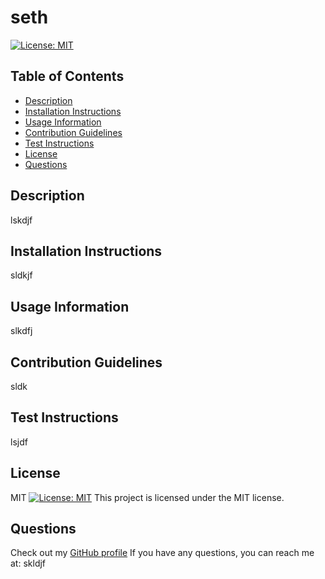 
# seth 
[![License: MIT](https://img.shields.io/badge/License-MIT-yellow.svg)](https://opensource.org/licenses/MIT)

## Table of Contents

- [Description](#description)
- [Installation Instructions](#installation-instructions)
- [Usage Information](#usage-information)
- [Contribution Guidelines](#contribution-guidelines)
- [Test Instructions](#test-instructions)
- [License](#license)
- [Questions](#questions)

## Description

lskdjf

## Installation Instructions

sldkjf

## Usage Information

slkdfj

## Contribution Guidelines

sldk

## Test Instructions

lsjdf

## License

MIT
[![License: MIT](https://img.shields.io/badge/License-MIT-yellow.svg)](https://opensource.org/licenses/MIT)
This project is licensed under the MIT license.

## Questions

Check out my [GitHub profile](https://github.com/lskjdf) 
If you have any questions, you can reach me at: skldjf

